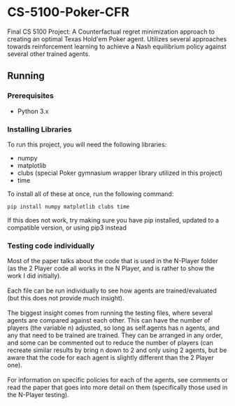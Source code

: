 # CS-5100-Poker-CFR
Final CS 5100 Project: A Counterfactual regret minimization approach to creating an optimal Texas Hold'em Poker agent. Utilizes several approaches towards reinforcement learning to achieve a Nash equilibrium policy against several other trained agents.

## Running

### Prerequisites
- Python 3.x

### Installing Libraries
To run this project, you will need the following libraries:  
- numpy
- matplotlib
- clubs (special Poker gymnasium wrapper library utilized in this project)
- time

To install all of these at once, run the following command:

```bash
pip install numpy matplotlib clubs time
```

If this does not work, try making sure you have pip installed, updated to a compatible version, or using pip3 instead

### Testing code individually
Most of the paper talks about the code that is used in the N-Player folder (as the 2 Player code all works in the N Player, and is rather to show the work I did initially).<br><br>
Each file can be run individually to see how agents are trained/evaluated (but this does not provide much insight).<br><br>
The biggest insight comes from running the testing files, where several agents are compared against each other. This can have the number of players (the variable n) adjusted, so long as self.agents has n agents, and any that need to be trained are trained.
They can be arranged in any order, and some can be commented out to reduce the number of players (can recreate similar results by bring n down to 2 and only using 2 agents, but be aware that the code for each agent is slightly different than the 2 Player one).<br><br>
For information on specific policies for each of the agents, see comments or read the paper that goes into more detail on them (specifically those used in the N-Player testing).
